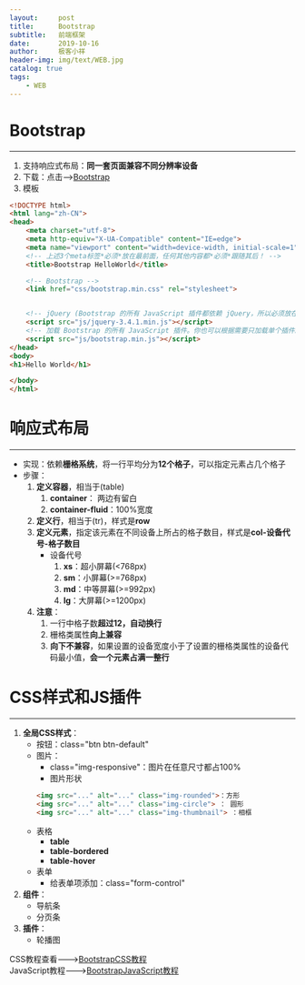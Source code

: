 ```yaml
---
layout:     post                   
title:      Bootstrap
subtitle:   前端框架               
date:       2019-10-16               
author:     极客小祥                      
header-img: img/text/WEB.jpg   
catalog: true              
tags:                                
    - WEB
---
```


# Bootstrap
<hr/>

1. 支持响应式布局：**同一套页面兼容不同分辨率设备**
2. 下载：点击-->[Bootstrap](https://v3.bootcss.com)
3. 模板

```html
<!DOCTYPE html>
<html lang="zh-CN">
<head>
    <meta charset="utf-8">
    <meta http-equiv="X-UA-Compatible" content="IE=edge">
    <meta name="viewport" content="width=device-width, initial-scale=1">
    <!-- 上述3个meta标签*必须*放在最前面，任何其他内容都*必须*跟随其后！ -->
    <title>Bootstrap HelloWorld</title>

    <!-- Bootstrap -->
    <link href="css/bootstrap.min.css" rel="stylesheet">


    <!-- jQuery (Bootstrap 的所有 JavaScript 插件都依赖 jQuery，所以必须放在前边) -->
    <script src="js/jquery-3.4.1.min.js"></script>
    <!-- 加载 Bootstrap 的所有 JavaScript 插件。你也可以根据需要只加载单个插件。 -->
    <script src="js/bootstrap.min.js"></script>
</head>
<body>
<h1>Hello World</h1>

</body>
</html>
```

# 响应式布局
<hr/>

* 实现：依赖**栅格系统**，将一行平均分为**12个格子**，可以指定元素占几个格子
* 步骤：
    1. **定义容器**，相当于\(table\)
        1. **container**： 两边有留白
        2. **container-fluid**：100%宽度
    2. **定义行**，相当于\(tr\)，样式是**row**
    3. **定义元素**，指定该元素在不同设备上所占的格子数目，样式是**col-设备代号-格子数目**
        * 设备代号
            1. **xs**：超小屏幕\(<768px\)
            2. **sm**：小屏幕\(>=768px\)
            3. **md**：中等屏幕\(>=992px\)
            4. **lg**：大屏幕\(>=1200px\)
    4. **注意**：
        1. 一行中格子数**超过12，自动换行**
        2. 栅格类属性**向上兼容**
        3. **向下不兼容**，如果设置的设备宽度小于了设置的栅格类属性的设备代码最小值，**会一个元素占满一整行**


# CSS样式和JS插件
<hr/>

1. **全局CSS样式**：
    * 按钮：class="btn btn-default"
    * 图片：
        *  class="img-responsive"：图片在任意尺寸都占100%
        *  图片形状
        ```html
        <img src="..." alt="..." class="img-rounded">：方形
        <img src="..." alt="..." class="img-circle"> ： 圆形
        <img src="..." alt="..." class="img-thumbnail"> ：相框
        ```
    * 表格
        * **table**
        * **table-bordered**
        * **table-hover**
    * 表单
        * 给表单项添加：class="form-control" 
2. **组件**：
    * 导航条
    * 分页条
3. **插件**：
    * 轮播图

CSS教程查看--->[BootstrapCSS教程](https://v3.bootcss.com/css/)<br/>
JavaScript教程--->[BootstrapJavaScript教程](https://v3.bootcss.com/javascript/)